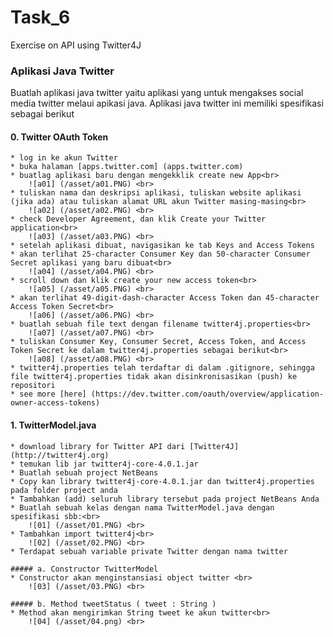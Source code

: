 # Task_6
Exercise on API using Twitter4J

### Aplikasi Java Twitter
Buatlah aplikasi java twitter yaitu aplikasi yang untuk mengakses social media twitter melaui apikasi java. Aplikasi java twitter ini memiliki spesifikasi sebagai berikut

#### 0. Twitter OAuth Token
	* log in ke akun Twitter
	* buka halaman [apps.twitter.com] (apps.twitter.com)
	* buatlag aplikasi baru dengan mengekklik create new App<br>
		![a01] (/asset/a01.PNG) <br>
	* tuliskan nama dan deskripsi aplikasi, tuliskan website aplikasi (jika ada) atau tuliskan alamat URL akun Twitter masing-masing<br>
		![a02] (/asset/a02.PNG) <br>
	* check Developer Agreement, dan klik Create your Twitter application<br>
		![a03] (/asset/a03.PNG) <br>
	* setelah aplikasi dibuat, navigasikan ke tab Keys and Access Tokens
	* akan terlihat 25-character Consumer Key dan 50-character Consumer Secret aplikasi yang baru dibuat<br>
		![a04] (/asset/a04.PNG) <br>
	* scroll down dan klik create your new access token<br>
		![a05] (/asset/a05.PNG) <br>
	* akan terlihat 49-digit-dash-character Access Token dan 45-character Access Token Secret<br>
		![a06] (/asset/a06.PNG) <br>
	* buatlah sebuah file text dengan filename twitter4j.properties<br>
		![a07] (/asset/a07.PNG) <br>
	* tuliskan Consumer Key, Consumer Secret, Access Token, and Access Token Secret ke dalam twitter4j.properties sebagai berikut<br>
		![a08] (/asset/a08.PNG) <br>
	* twitter4j.properties telah terdaftar di dalam .gitignore, sehingga file twitter4j.properties tidak akan disinkronisasikan (push) ke repositori
	* see more [here] (https://dev.twitter.com/oauth/overview/application-owner-access-tokens)


#### 1. TwitterModel.java
	* download library for Twitter API dari [Twitter4J] (http://twitter4j.org)
	* temukan lib jar twitter4j-core-4.0.1.jar
	* Buatlah sebuah project NetBeans
	* Copy kan library twitter4j-core-4.0.1.jar dan twitter4j.properties pada folder project anda
	* Tambahkan (add) seluruh library tersebut pada project NetBeans Anda
	* Buatlah sebuah kelas dengan nama TwitterModel.java dengan spesifikasi sbb:<br>
		![01] (/asset/01.PNG) <br>
	* Tambahkan import twitter4j<br>
		![02] (/asset/02.PNG) <br>
	* Terdapat sebuah variable private Twitter dengan nama twitter
	
	##### a. Constructor TwitterModel 
	* Constructor akan menginstansiasi object twitter <br>
		![03] (/asset/03.PNG) <br>
	
	##### b. Method tweetStatus ( tweet : String ) 
	* Method akan mengirimkan String tweet ke akun twitter<br>
		![04] (/asset/04.png) <br>